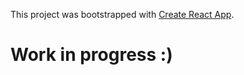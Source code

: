 This project was bootstrapped with [Create React App](https://github.com/facebook/create-react-app).

# Work in progress :)